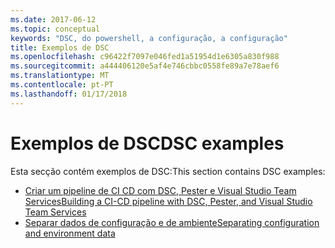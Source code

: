 ```yaml
---
ms.date: 2017-06-12
ms.topic: conceptual
keywords: "DSC, do powershell, a configuração, a configuração"
title: Exemplos de DSC
ms.openlocfilehash: c96422f7097e046fed1a51954d1e6305a830f988
ms.sourcegitcommit: a444406120e5af4e746cbbc0558fe89a7e78aef6
ms.translationtype: MT
ms.contentlocale: pt-PT
ms.lasthandoff: 01/17/2018
---
```

# <a name="dsc-examples"></a><span data-ttu-id="b0099-103">Exemplos de DSC</span><span class="sxs-lookup"><span data-stu-id="b0099-103">DSC examples</span></span>

<span data-ttu-id="b0099-104">Esta secção contém exemplos de DSC:</span><span class="sxs-lookup"><span data-stu-id="b0099-104">This section contains DSC examples:</span></span>

- [<span data-ttu-id="b0099-105">Criar um pipeline de CI CD com DSC, Pester e Visual Studio Team Services</span><span class="sxs-lookup"><span data-stu-id="b0099-105">Building a CI-CD pipeline with DSC, Pester, and Visual Studio Team Services</span></span>](dscCiCd.md)
- [<span data-ttu-id="b0099-106">Separar dados de configuração e de ambiente</span><span class="sxs-lookup"><span data-stu-id="b0099-106">Separating configuration and environment data</span></span>](separatingEnvData.md)

